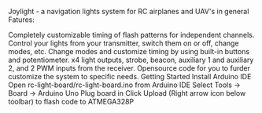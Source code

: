 Joylight - a navigation lights system for RC airplanes and UAV's in general
Fatures:

Completely customizable timing of flash patterns for independent channels.
Control your lights from your transmitter, switch them on or off, change modes, etc.
Change modes and customize timing by using built-in buttons and potentiometer.
x4 light outputs, strobe, beacon, auxiliary 1 and auxiliary 2, and 2 PWM inputs from the receiver.
Opensource code for you to furder customize the system to specific needs.
Getting Started
Install Arduino IDE
Open rc-light-board/rc-light-board.ino from Arduino IDE
Select Tools -> Board -> Arduino Uno
Plug board in
Click Upload (Right arrow icon below toolbar) to flash code to ATMEGA328P
